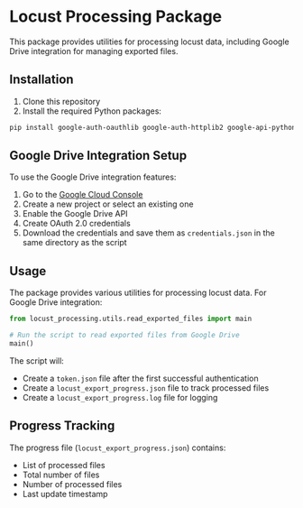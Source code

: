 # Locust Processing Package

This package provides utilities for processing locust data, including Google Drive integration for managing exported files.

## Installation

1. Clone this repository
2. Install the required Python packages:

```bash
pip install google-auth-oauthlib google-auth-httplib2 google-api-python-client
```

## Google Drive Integration Setup

To use the Google Drive integration features:

1. Go to the [Google Cloud Console](https://console.cloud.google.com/)
2. Create a new project or select an existing one
3. Enable the Google Drive API
4. Create OAuth 2.0 credentials
5. Download the credentials and save them as `credentials.json` in the same directory as the script

## Usage

The package provides various utilities for processing locust data. For Google Drive integration:

```python
from locust_processing.utils.read_exported_files import main

# Run the script to read exported files from Google Drive
main()
```

The script will:

- Create a `token.json` file after the first successful authentication
- Create a `locust_export_progress.json` file to track processed files
- Create a `locust_export_progress.log` file for logging

## Progress Tracking

The progress file (`locust_export_progress.json`) contains:

- List of processed files
- Total number of files
- Number of processed files
- Last update timestamp
